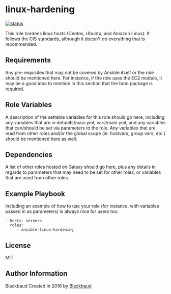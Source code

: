 linux-hardening
===============
[![status](https://travis-ci.org/MarsDominion/linux-hardening.svg?branch=master)](https://travis-ci.org/MarsDominion/linux-hardening)

This role hardens linux hosts (Centos, Ubuntu, and Amazon Linux).  It follows the CIS standards, although it doesn't do everything that is recommended.

Requirements
------------

Any pre-requisites that may not be covered by Ansible itself or the role should be mentioned here. For instance, if the role uses the EC2 module, it may be a good idea to mention in this section that the boto package is required.

Role Variables
--------------

A description of the settable variables for this role should go here, including any variables that are in defaults/main.yml, vars/main.yml, and any variables that can/should be set via parameters to the role. Any variables that are read from other roles and/or the global scope (ie. hostvars, group vars, etc.) should be mentioned here as well.

Dependencies
------------

A list of other roles hosted on Galaxy should go here, plus any details in regards to parameters that may need to be set for other roles, or variables that are used from other roles.

Example Playbook
----------------

Including an example of how to use your role (for instance, with variables passed in as parameters) is always nice for users too:

    - hosts: servers
      roles:
         - ansible-linux-hardening

License
-------

MIT

Author Information
------------------

Blackbaud
Created in 2016 by [Blackbaud](http://blackbaud.com/)